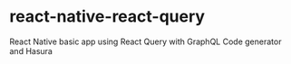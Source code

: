 # react-native-react-query
React Native basic app using React Query with GraphQL Code generator and Hasura

